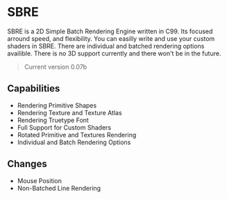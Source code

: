# SBRE

 SBRE is a 2D Simple Batch Rendering Engine written in C99. Its focused arround speed, and flexibility. 
 You can easilly write and use your custom shaders in SBRE. There are individual and batched rendering
 options availible. There is no 3D support currently and there won't be in the future.

 > Current version 0.07b

## Capabilities

- Rendering Primitive Shapes
- Rendering Texture and Texture Atlas
- Rendering Truetype Font
- Full Support for Custom Shaders
- Rotated Primitive and Textures Rendering
- Individual and Batch Rendering Options

## Changes

- Mouse Position
- Non-Batched Line Rendering